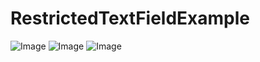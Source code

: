 # RestrictedTextFieldExample

![Image](https://github.com/user-attachments/assets/905b470b-947c-41b2-ada1-cb0555354172)
![Image](https://github.com/user-attachments/assets/83444c88-98c3-4dfc-83b1-270251276c42)
![Image](https://github.com/user-attachments/assets/9153112f-9448-4ff2-be6a-1b058e65dca1)


